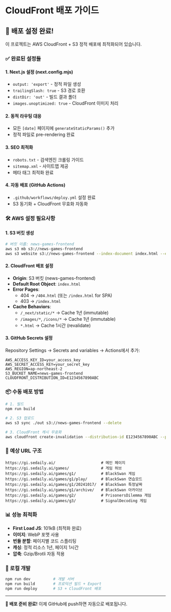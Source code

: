 # CloudFront 배포 가이드

## 🚀 배포 설정 완료!

이 프로젝트는 AWS CloudFront + S3 정적 배포에 최적화되어 있습니다.

### ✅ 완료된 설정들

#### 1. Next.js 설정 (next.config.mjs)
- `output: 'export'` - 정적 파일 생성
- `trailingSlash: true` - S3 경로 호환
- `distDir: 'out'` - 빌드 결과 폴더
- `images.unoptimized: true` - CloudFront 이미지 처리

#### 2. 동적 라우팅 대응
- 모든 `[date]` 페이지에 `generateStaticParams()` 추가
- 정적 파일로 pre-rendering 완료

#### 3. SEO 최적화
- `robots.txt` - 검색엔진 크롤링 가이드
- `sitemap.xml` - 사이트맵 제공
- 메타 태그 최적화 완료

#### 4. 자동 배포 (GitHub Actions)
- `.github/workflows/deploy.yml` 설정 완료
- S3 동기화 + CloudFront 무효화 자동화

### 🛠 AWS 설정 필요사항

#### 1. S3 버킷 생성
```bash
# 버킷 이름: news-games-frontend
aws s3 mb s3://news-games-frontend
aws s3 website s3://news-games-frontend --index-document index.html --error-document 404.html
```

#### 2. CloudFront 배포 설정
- **Origin**: S3 버킷 (news-games-frontend)
- **Default Root Object**: `index.html`
- **Error Pages**: 
  - 404 → `/404.html` (또는 `/index.html` for SPA)
  - 403 → `/index.html`
- **Cache Behaviors**:
  - `/_next/static/*` → Cache 1년 (immutable)
  - `/images/*`, `/icons/*` → Cache 1년 (immutable) 
  - `*.html` → Cache 1시간 (revalidate)

#### 3. GitHub Secrets 설정
Repository Settings → Secrets and variables → Actions에서 추가:
```
AWS_ACCESS_KEY_ID=your_access_key
AWS_SECRET_ACCESS_KEY=your_secret_key
AWS_REGION=ap-northeast-2
S3_BUCKET_NAME=news-games-frontend
CLOUDFRONT_DISTRIBUTION_ID=E1234567890ABC
```

### 📦 수동 배포 방법

```bash
# 1. 빌드
npm run build

# 2. S3 업로드
aws s3 sync ./out s3://news-games-frontend --delete

# 3. CloudFront 캐시 무효화
aws cloudfront create-invalidation --distribution-id E1234567890ABC --paths "/*"
```

### 🎯 예상 URL 구조

```
https://gi.sedaily.ai/                    # 메인 페이지
https://gi.sedaily.ai/games/              # 게임 허브
https://gi.sedaily.ai/games/g1/           # BlackSwan 게임
https://gi.sedaily.ai/games/g1/play/      # BlackSwan 연습모드
https://gi.sedaily.ai/games/g1/20241017/  # BlackSwan 특정날짜
https://gi.sedaily.ai/games/g1/archive/   # BlackSwan 아카이브
https://gi.sedaily.ai/games/g2/           # PrisonersDilemma 게임
https://gi.sedaily.ai/games/g3/           # SignalDecoding 게임
```

### 📊 성능 최적화

- **First Load JS**: 101kB (최적화 완료)
- **이미지**: WebP 포맷 사용
- **번들 분할**: 페이지별 코드 스플리팅
- **캐싱**: 정적 리소스 1년, 페이지 1시간
- **압축**: Gzip/Brotli 자동 적용

### 🔧 로컬 개발

```bash
npm run dev          # 개발 서버
npm run build        # 프로덕션 빌드 + Export
npm run deploy       # S3 + CloudFront 배포
```

---

**🎉 배포 준비 완료!**
이제 GitHub에 push하면 자동으로 배포됩니다.